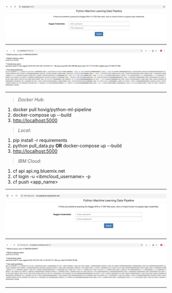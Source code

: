 ![](img/import_page.png)

<hr>

![](img/scores.png)

<hr>

> _Docker Hub_:

1) docker pull hovig/python-ml-pipeline
2) docker-compose up --build
3) [http://localhost:5000](http://localhost:5000)

> _Local_:

1) pip install -r requirements
2) python pull_data.py __OR__ docker-compose up --build
3) [http://localhost:5000](http://localhost:5000)

> _IBM Cloud_:

1) cf api api.ng.bluemix.net
2) cf login -u <ibmcloud_username> -p <password>
3) cf push <app_name>

<hr>

![](img/login_bx.png)

<hr>

![](img/scores_bx.png)

<hr>
